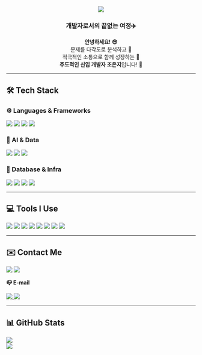 <div align="center">
  <img src="https://capsule-render.vercel.app/api?type=waving&color=FAD0C4&height=240&text=Welcome!%20🚀&animation=twinkling&fontColor=ffffff&fontSize=70" />
</div>

<div align="center">
  <h3>개발자로서의 끝없는 여정✈️</h3>
  <p><strong>안녕하세요! 😎</strong><br>
  문제를 다각도로 분석하고 🧩<br>
  적극적인 소통으로 함께 성장하는 💬<br>
  <strong>주도적인 신입 개발자 조은지</strong>입니다! 💪</p>
</div>

---

## 🛠️ Tech Stack

### ⚙️ Languages & Frameworks
<p>
  <img src="https://img.shields.io/badge/Java-FF8C00?style=flat-square&logo=Java&logoColor=white" />
  <img src="https://img.shields.io/badge/Python-3776AB?style=flat-square&logo=Python&logoColor=white" />
  <img src="https://img.shields.io/badge/Spring Boot-6DB33F?style=flat-square&logo=Spring&logoColor=white" />
  <img src="https://img.shields.io/badge/FastAPI-009688?style=flat-square&logo=FastAPI&logoColor=white" />
</p>

### 🧠 AI & Data
<p>
  <img src="https://img.shields.io/badge/PyTorch-EE4C2C?style=flat-square&logo=PyTorch&logoColor=white" />
  <img src="https://img.shields.io/badge/SentenceTransformers-5E60CE?style=flat-square&logo=OpenAI&logoColor=white" />
  <img src="https://img.shields.io/badge/Qdrant-FF6B00?style=flat-square&logo=Qdrant&logoColor=white" />
</p>

### 💾 Database & Infra
<p>
  <img src="https://img.shields.io/badge/MySQL-4479A1?style=flat-square&logo=MySQL&logoColor=white" />
  <img src="https://img.shields.io/badge/Oracle-F80000?style=flat-square&logo=Oracle&logoColor=white" />
  <img src="https://img.shields.io/badge/Linux-FCC624?style=flat-square&logo=Linux&logoColor=black" />
  <img src="https://img.shields.io/badge/Naver%20Cloud-03C75A?style=flat-square&logo=Naver&logoColor=white" />
</p>

---

## 💻 Tools I Use

<p>
  <img src="https://img.shields.io/badge/Git-F05032?style=flat-square&logo=Git&logoColor=white" />
  <img src="https://img.shields.io/badge/GitHub-181717?style=flat-square&logo=GitHub&logoColor=white" />
  <img src="https://img.shields.io/badge/Docker-2496ED?style=flat-square&logo=Docker&logoColor=white" />
  <img src="https://img.shields.io/badge/MobaXterm-2C2C2C?style=flat-square&logo=Windows&logoColor=white" />
  <img src="https://img.shields.io/badge/Arduino-00979D?style=flat-square&logo=Arduino&logoColor=white" />
  <img src="https://img.shields.io/badge/Figma-F24E1E?style=flat-square&logo=Figma&logoColor=white" />
  <img src="https://img.shields.io/badge/Notion-000000?style=flat-square&logo=Notion&logoColor=white" />
  <img src="https://img.shields.io/badge/IntelliJ%20IDEA-000000?style=flat-square&logo=IntelliJIDEA&logoColor=white" />
</p>

---

## ✉️ Contact Me

<p>
  <a href="https://blog.naver.com/l0_y0k0"><img src="https://img.shields.io/badge/Naver Blog-03C75A?style=flat-square&logo=Naver&logoColor=white" /></a>
  <a href="http://carnation-ruby-2f7.notion.site/JO-EUNJI-2407e4852b1f802a8970f8effa779314"><img src="https://img.shields.io/badge/Notion-000000?style=flat-square&logo=Notion&logoColor=white" /></a>
</p>

**📪 E-mail**  
<div>

  <a href="mailto:joeunjii@naver.com">
    <img src="https://img.shields.io/badge/Naver-joeunjii@naver.com-03C75A?style=flat-square&logo=Naver&logoColor=white" />
  </a>

  <a href="mailto:ej960224@gmail.com">
    <img src="https://img.shields.io/badge/Gmail-ej960224@gmail.com-EA4335?style=flat-square&logo=Gmail&logoColor=white" />
  </a>

</div>


---

## 📊 GitHub Stats

<p>
  <img src="https://github-readme-stats.vercel.app/api?username=joeunjiii&show_icons=true&theme=radical" />
  <br/>
  <img src="https://github-readme-stats.vercel.app/api/top-langs/?username=joeunjiii&layout=compact&theme=radical" />
</p>
